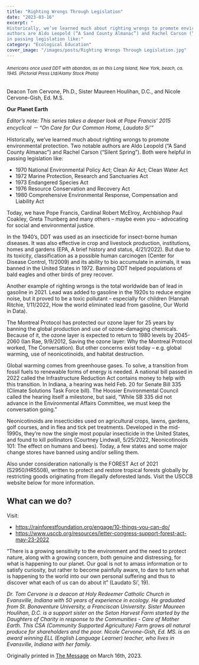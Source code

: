```yaml
---
title: "Righting Wrongs Through Legislation"
date: "2023-03-16"
excerpt: "
Historically, we’ve learned much about righting wrongs to promote environmental protection. Two notable
authors are Aldo Leopold (“A Sand County Almanac”) and Rachel Carson (“Silent Spring”). Both were helpful
in passing legislation like:"
category: "Ecological Education"
cover_image: "/images/posts/Righting Wrongs Through Legislation.jpg"
---
```


###### <sub>Americans once used DDT with abandon, as on this Long Island, New York, beach, ca. 1945. (Pictorial Press Ltd/Alamy Stock Photo)<sub>

Deacon Tom Cervone, Ph.D., Sister Maureen Houlihan, D.C., and Nicole Cervone-Gish, Ed. M.S.

**Our Planet Earth**

_Editor’s note: This series takes a deeper look at Pope Francis’ 2015 encyclical － “On Care for Our Common
Home, Laudato Si’”_

Historically, we’ve learned much about righting wrongs to promote environmental protection. Two notable
authors are Aldo Leopold (“A Sand County Almanac”) and Rachel Carson (“Silent Spring”). Both were helpful
in passing legislation like:

- 1970 National Environmental Policy Act; Clean Air Act; Clean Water Act
- 1972 Marine Protection, Research and Sanctuaries Act
- 1973 Endangered Species Act
- 1976 Resource Conservation and Recovery Act
- 1980 Comprehensive Environmental Response, Compensation and Liability Act

Today, we have Pope Francis, Cardinal Robert McElroy, Archbishop Paul Coakley, Greta Thunberg and many
others – maybe even you – advocating for social and environmental justice.

In the 1940’s, DDT was used as an insecticide for insect-borne human diseases. It was also effective in crop and
livestock production, institutions, homes and gardens (EPA, A brief history and status, 4/21/2022). But due to
its toxicity, classification as a possible human carcinogen (Center for Disease Control, 11/2009) and its ability
to bio accumulate in animals, it was banned in the United States in 1972. Banning DDT helped populations of
bald eagles and other birds of prey recover.

Another example of righting wrongs is the total worldwide ban of lead in gasoline in 2021. Lead was added to
gasoline in the 1920s to reduce engine noise, but it proved to be a toxic pollutant – especially for children
(Hannah Ritchie, 1/11/2022, How the world eliminated lead from gasoline, Our World in Data).

The Montreal Protocol has protected our ozone layer for 25 years by banning the global production and use of
ozone-damaging chemicals. Because of it, the ozone layer is expected to return to 1980 levels by 2045-2060
(Ian Rae, 9/9/2012, Saving the ozone layer: Why the Montreal Protocol worked, The Conversation). But other
concerns exist today – e.g. global warming, use of neonicotinoids, and habitat destruction.

Global warming comes from greenhouse gases. To solve, a transition from fossil fuels to renewable forms of
energy is needed. A national bill passed in 2022 called the Infrastructure Reduction Act contains money to help
with this transition. In Indiana, a hearing was held Feb. 20 for Senate Bill 335 (Climate Solutions Task Force
bill). The Hoosier Environmental Council called the hearing itself a milestone, but said, “While SB 335 did not
advance in the Environmental Affairs Committee, we must keep the conversation going.”

Neonicotinoids are insecticides used on agricultural crops, lawns, gardens, golf courses, and in flea and tick pet
treatments. Developed in the mid-1990s, they’re now the single most popular insecticide in the United States,
and found to kill pollinators (Courtney Lindwall, 5/25/2022, Neonicotinoids 101: The effect on humans and
bees). Today, a few states and some major change stores have banned using and/or selling them.

Also under consideration nationally is the FOREST Act of 2021 (S2950/HR5508), written to protect and restore
tropical forests globally by restricting goods originating from illegally deforested lands. Visit the USCCB
website below for more information.

## What can we do?

Visit:

- https://rainforestfoundation.org/engage/10-things-you-can-do/
- https://www.usccb.org/resources/letter-congress-support-forest-act-may-23-2022

“There is a growing sensitivity to the environment and the need to protect nature, along with a growing concern,
both genuine and distressing, for what is happening to our planet. Our goal is not to amass information or to
satisfy curiosity, but rather to become painfully aware, to dare to turn what is happening to the world into our
own personal suffering and thus to discover what each of us can do about it” (Laudato Si’, 19).

_Dr. Tom Cervone is a deacon at Holy Redeemer Catholic Church in Evansville, Indiana with 50 years of
experience in ecology. He graduated from St. Bonaventure University, a Franciscan University. Sister Maureen
Houlihan, D.C. is a support sister on the Seton Harvest Farm started by the Daughters of Charity in response to
the Communities - Care of Mother Earth. This CSA (Community Supported Agriculture) Farm grows all natural
produce for shareholders and the poor. Nicole Cervone-Gish, Ed. MS. is an award winning ELL (English
Language Learner) teacher, who lives in Evansville, Indiana with her family._

Originally printed in [The Message](https://evdiomessage.org/) on March 16th, 2023.

